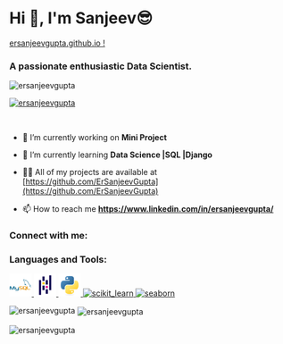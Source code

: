 <h1>Hi 👋, I'm Sanjeev😎</h1>
<p><a href="https://ersanjeevgupta.github.io/">ersanjeevgupta.github.io !</a></p>
<h3> A passionate enthusiastic Data Scientist.</h3>

<!--<img src="https://github.com/ErSanjeevGupta/Practice__Test/blob/main/1647784394050.jpg"> -->

<p align="left"> <img src="https://komarev.com/ghpvc/?username=ersanjeevgupta&label=Profile%20views&color=0e75b6&style=flat" alt="ersanjeevgupta" /> </p>

<p align="left"> <a href="https://github.com/ryo-ma/github-profile-trophy"><img src="https://github-profile-trophy.vercel.app/?username=ersanjeevgupta" alt="ersanjeevgupta" /></a> </p>

<p align="left"> <a href="https://twitter.com/" target="blank"><img src="https://img.shields.io/twitter/follow/?logo=twitter&style=for-the-badge" alt="" /></a> </p>

- 🔭 I’m currently working on **Mini Project**

- 🌱 I’m currently learning **Data Science |SQL |Django**

- 👨‍💻 All of my projects are available at [https://github.com/ErSanjeevGupta](https://github.com/ErSanjeevGupta)

- 📫 How to reach me **https://www.linkedin.com/in/ersanjeevgupta/**

<h3 align="left">Connect with me:</h3>
<p align="left">
</p>

<h3 align="left">Languages and Tools:</h3>
<p align="left"> <a href="https://www.mysql.com/" target="_blank" rel="noreferrer"> <img src="https://raw.githubusercontent.com/devicons/devicon/master/icons/mysql/mysql-original-wordmark.svg" alt="mysql" width="40" height="40"/> </a> <a href="https://pandas.pydata.org/" target="_blank" rel="noreferrer"> <img src="https://raw.githubusercontent.com/devicons/devicon/2ae2a900d2f041da66e950e4d48052658d850630/icons/pandas/pandas-original.svg" alt="pandas" width="40" height="40"/> </a> <a href="https://www.python.org" target="_blank" rel="noreferrer"> <img src="https://raw.githubusercontent.com/devicons/devicon/master/icons/python/python-original.svg" alt="python" width="40" height="40"/> </a> <a href="https://scikit-learn.org/" target="_blank" rel="noreferrer"> <img src="https://upload.wikimedia.org/wikipedia/commons/0/05/Scikit_learn_logo_small.svg" alt="scikit_learn" width="40" height="40"/> </a> <a href="https://seaborn.pydata.org/" target="_blank" rel="noreferrer"> <img src="https://seaborn.pydata.org/_images/logo-mark-lightbg.svg" alt="seaborn" width="40" height="40"/> </a> </p>

<p><img align="left" src="https://github-readme-stats.vercel.app/api/top-langs?username=ersanjeevgupta&show_icons=true&locale=en&layout=compact" alt="ersanjeevgupta" /></p>

<p>&nbsp;<img align="center" src="https://github-readme-stats.vercel.app/api?username=ersanjeevgupta&show_icons=true&locale=en" alt="ersanjeevgupta" /></p>

<p><img align="center" src="https://github-readme-streak-stats.herokuapp.com/?user=ersanjeevgupta&" alt="ersanjeevgupta" /></p>

